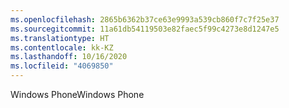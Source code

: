 ```yaml
---
ms.openlocfilehash: 2865b6362b37ce63e9993a539cb860f7c7f25e37
ms.sourcegitcommit: 11a61db54119503e82faec5f99c4273e8d1247e5
ms.translationtype: HT
ms.contentlocale: kk-KZ
ms.lasthandoff: 10/16/2020
ms.locfileid: "4069850"
---
```

<span data-ttu-id="61c64-101">Windows Phone</span><span class="sxs-lookup"><span data-stu-id="61c64-101">Windows Phone</span></span>